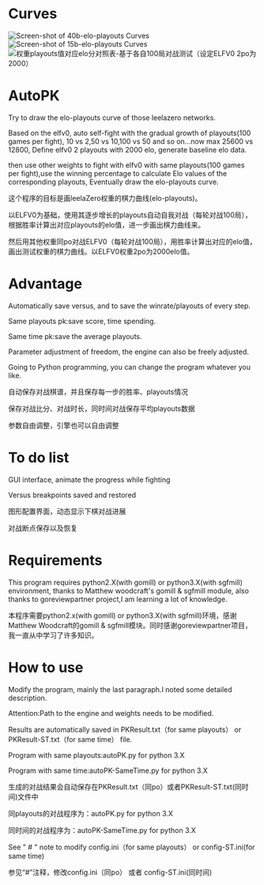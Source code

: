 # Curves
![Screen-shot of 40b-elo-playouts Curves](https://github.com/guitanj/AutoPK/blob/master/curves/40b-elo-playoutsCurve-updateTo220-192.jpg "Screen-shot of 40b-elo-playouts Curves")
![Screen-shot of 15b-elo-playouts Curves](https://github.com/guitanj/AutoPK/blob/master/curves/15b-elo-playoutsCurve-update157-990.jpg "Screen-shot of 15b-elo-playouts Curves")
![权重playouts值对应elo分对照表-基于各自100局对战测试（设定ELFV0 2po为2000）](https://github.com/guitanj/AutoPK/blob/master/elo/playoutsVSEloList-update220-192.jpg "playouts vs elo list")

# AutoPK
Try to draw the elo-playouts curve of those leelazero networks.

Based on the elfv0, auto self-fight with the gradual growth of playouts(100 games per fight), 10 vs 2,50 vs 10,100 vs 50 and so on...now max 25600 vs 12800, Define elfv0 2 playouts with 2000 elo, generate baseline elo data.

then use other weights to fight with elfv0 with same playouts(100 games per fight),use the winning percentage to calculate Elo values of the corresponding playouts, Eventually draw the elo-playouts curve.

这个程序的目标是画leelaZero权重的棋力曲线(elo-playouts)。

以ELFV0为基础，使用其逐步增长的playouts自动自我对战（每轮对战100局），根据胜率计算出对应playouts的elo值，进一步画出棋力曲线来。

然后用其他权重同po对战ELFV0（每轮对战100局），用胜率计算出对应的elo值，画出测试权重的棋力曲线。以ELFV0权重2po为2000elo值。

# Advantage
Automatically save versus, and to save the winrate/playouts of every step.

Same playouts pk:save score, time spending.

Same time pk:save the average playouts.

Parameter adjustment of freedom, the engine can also be freely adjusted.

Going to Python programming, you can change the program whatever you like.

自动保存对战棋谱，并且保存每一步的胜率、playouts情况

保存对战比分、对战时长，同时间对战保存平均playouts数据

参数自由调整，引擎也可以自由调整

# To do list
GUI interface, animate the progress while fighting

Versus breakpoints saved and restored

图形配置界面，动态显示下棋对战进展

对战断点保存以及恢复

# Requirements
This program requires python2.X(with gomill) or python3.X(with sgfmill) environment, thanks to Matthew woodcraft's gomill & sgfmill module, also thanks to goreviewpartner project,I am learning a lot of knowledge.

本程序需要python2.x(with gomill) or python3.X(with sgfmill)环境，感谢Matthew Woodcraft的gomill & sgfmill模块。同时感谢goreviewpartner项目，我一直从中学习了许多知识。

# How to use
Modify the program, mainly the last paragraph.I noted some detailed description. 

Attention:Path to the engine and weights needs to be modified.

Results are automatically saved in PKResult.txt（for same playouts） or PKResult-ST.txt（for same time） file.

Program with same playouts:autoPK.py for python 3.X

Program with same time:autoPK-SameTime.py for python 3.X

生成的对战结果会自动保存在PKResult.txt（同po）或者PKResult-ST.txt(同时间)文件中

同playouts的对战程序为：autoPK.py for python 3.X

同时间的对战程序为：autoPK-SameTime.py for python 3.X

See " # " note to modify config.ini（for same playouts） or config-ST.ini(for same time)

参见“#”注释，修改config.ini（同po） 或者 config-ST.ini(同时间)
